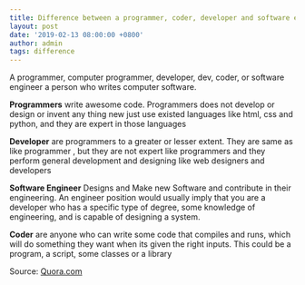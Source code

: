 ```yaml
---
title: Difference between a programmer, coder, developer and software engineers
layout: post
date: '2019-02-13 08:00:00 +0800'
author: admin
tags: difference
---
```


A programmer, computer programmer, developer, dev, coder, or software engineer a person who writes computer software.
<!--more-->

**Programmers** write awesome code. Programmers does not develop or design or invent any thing new just use existed languages like html, css and python, and they are expert in those languages


**Developer** are programmers to a greater or lesser extent. They are same as like programmer , but they are not expert like programmers and they perform general development and designing like web designers and developers

**Software Engineer** Designs and Make new Software and contribute in their engineering. An engineer position would usually imply that you are a developer who has a specific type of degree, some knowledge of engineering, and is capable of designing a system.

**Coder** are anyone who can write some code that compiles and runs, which will do something they want when its given the right inputs. This could be a program, a script, some classes or a library

Source: <a href="https://www.quora.com/What-is-the-difference-between-a-programmer-coder-developer-and-software-engineers?share=1">Quora.com</a>
